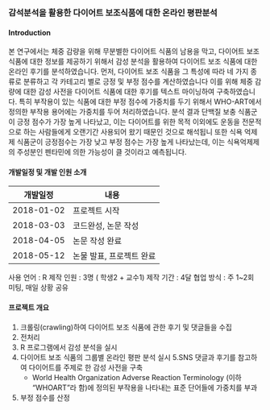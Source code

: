 ### 감석분석을 활용한 다이어트 보조식품에 대한 온라인 평판분석


#### Introduction

본 연구에서는 체중 감량을 위해 무분별한 다이어트 식품의 남용을 막고, 다이어트 보조 식품에 대한 정보를 제공하기 위해서 감성 분석을 활용하여 다이어트 보조 식품에 대한 온라인 후기를 분석하였습니다.
먼저, 다이어트 보조 식품을 그 특성에 따라 네 가지 종류로 분류하고 각 카테고리 별로 긍정 및 부정 점수를 계산하였습니다
이를 위해 체중 감량에 대한 감성 사전을 다이어트 식품에 대한 후기를 텍스트 마이닝하여 구축하였습니다.
특히 부작용이 있는 식품에 대한 부정 점수에 가중치를 두기 위해서 WHO-ART에서 정의한 부작용 용어에는 가중치를 두어 처리하였습니다.
분석 결과 단백질 보충 식품군이 긍정 점수가 가장 높게 나타났고, 이는 다이어트를 위한 목적 이외에도 운동을 전문적으로 하는 사람들에게 오랜기간 사용되어 왔기 때문인 것으로 해석됩니 
또한 식욕 억제제 식품군이 긍정점수는 가장 낮고 부정 점수는 가장 높게 나타났는데, 이는 식욕억제제의 주성분인 펜타민에 의한 가능성이 클 것이라고 예측됩니다. 

#### 개발일정 및 개발 인원 소개

개발일정 |  내용  
:---: | ---  
2018-01-02 | 프로젝트 시작
2018-03-03 | 코드완성, 논문 작성
2018-04-05 | 논문 작성 완료
2018-05-12 | 논물 발표, 프로젝트 완료

사용 언어 : R
제작 인원 : 3명 ( 학생2 + 교수1) 
제작 기간 : 4달
협업 방식 : 주 1~2회 미팅, 매일 상황 공유

#### 프로젝트 개요
1. 크롤링(crawling)하여 다이어트 보조 식품에 관한 후기 및 댓글들을 수집
2. 전처리
3. R 프로그램에서 감성 분석을 실시
4. 다이어트 보조 식품의 그룹별 온라인 평판 분석 실시
5.SNS 댓글과 후기를 참고하여 다이어트를 주제로 한 감성 사전을 구축
   * World Health Organization Adverse Reaction Terminology (이하 “WHOART”라 함)에 정의된 부작용을 나타내는 표준 단어들에 가중치를 부과
6. 부정 점수를 산정
 
